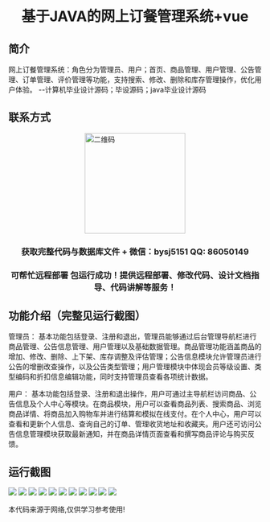 <p><h1 align="center">基于JAVA的网上订餐管理系统+vue</h1></p>

## 简介
网上订餐管理系统：角色分为管理员、用户；首页、商品管理、用户管理、公告管理、订单管理、评价管理等功能，支持搜索、修改、删除和库存管理操作，优化用户体验。    --计算机毕业设计源码；毕设源码；java毕业设计源码


## 联系方式
<img src="https://bs-1329754181.cos.ap-shanghai.myqcloud.com/wx.jpg" alt="二维码" style="display: block; margin: 0 auto;" width="200px">
<p><h3 align="center">获取完整代码与数据库文件 + 微信：bysj5151 QQ: 86050149</h3></p>
<p><h3 align="center">可帮忙远程部署 包运行成功！提供远程部署、修改代码、设计文档指导、代码讲解等服务！</h3></p>

## 功能介绍（完整见运行截图）
管理员：
基本功能包括登录、注册和退出，管理员能够通过后台管理导航栏进行商品管理、公告信息管理、用户管理以及基础数据管理。商品管理功能涵盖商品的增加、修改、删除、上下架、库存调整及评估管理；公告信息模块允许管理员进行公告的增删改查操作，以及公告类型管理；用户管理模块中体现会员等级设置、类型编码和折扣信息编辑功能，同时支持管理员查看各项统计数据。

用户：
基本功能包括登录、注册和退出操作，用户可通过主导航栏访问商品、公告信息及个人中心等模块。在商品模块，用户可以查看商品列表、搜索商品、浏览商品详情、将商品加入购物车并进行结算和模拟在线支付。在个人中心，用户可以查看和更新个人信息、查询自己的订单、管理收货地址和收藏夹。用户还可访问公告信息管理模块获取最新通知，并在商品详情页面查看和撰写商品评论与购买反馈。


## 运行截图
![](https://bs-1329754181.cos.ap-shanghai.myqcloud.com/ssm/OnlineOrderingSystem2/img/001.jpg)
![](https://bs-1329754181.cos.ap-shanghai.myqcloud.com/ssm/OnlineOrderingSystem2/img/002.jpg)
![](https://bs-1329754181.cos.ap-shanghai.myqcloud.com/ssm/OnlineOrderingSystem2/img/003.jpg)
![](https://bs-1329754181.cos.ap-shanghai.myqcloud.com/ssm/OnlineOrderingSystem2/img/004.jpg)
![](https://bs-1329754181.cos.ap-shanghai.myqcloud.com/ssm/OnlineOrderingSystem2/img/005.jpg)
![](https://bs-1329754181.cos.ap-shanghai.myqcloud.com/ssm/OnlineOrderingSystem2/img/006.jpg)
![](https://bs-1329754181.cos.ap-shanghai.myqcloud.com/ssm/OnlineOrderingSystem2/img/007.jpg)
![](https://bs-1329754181.cos.ap-shanghai.myqcloud.com/ssm/OnlineOrderingSystem2/img/008.jpg)
![](https://bs-1329754181.cos.ap-shanghai.myqcloud.com/ssm/OnlineOrderingSystem2/img/009.jpg)
![](https://bs-1329754181.cos.ap-shanghai.myqcloud.com/ssm/OnlineOrderingSystem2/img/010.jpg)
![](https://bs-1329754181.cos.ap-shanghai.myqcloud.com/ssm/OnlineOrderingSystem2/img/011.jpg)

<p>本代码来源于网络,仅供学习参考使用!</p>
